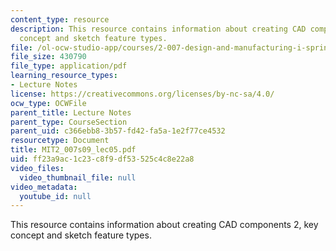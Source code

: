 ```yaml
---
content_type: resource
description: This resource contains information about creating CAD components 2, key
  concept and sketch feature types.
file: /ol-ocw-studio-app/courses/2-007-design-and-manufacturing-i-spring-2009/ff23a9ac1c23c8f9df53525c4c8e22a8_MIT2_007s09_lec05.pdf
file_size: 430790
file_type: application/pdf
learning_resource_types:
- Lecture Notes
license: https://creativecommons.org/licenses/by-nc-sa/4.0/
ocw_type: OCWFile
parent_title: Lecture Notes
parent_type: CourseSection
parent_uid: c366ebb8-3b57-fd42-fa5a-1e2f77ce4532
resourcetype: Document
title: MIT2_007s09_lec05.pdf
uid: ff23a9ac-1c23-c8f9-df53-525c4c8e22a8
video_files:
  video_thumbnail_file: null
video_metadata:
  youtube_id: null
---
```

This resource contains information about creating CAD components 2, key concept and sketch feature types.